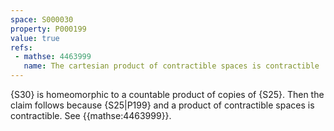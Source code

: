 ```yaml
---
space: S000030
property: P000199
value: true
refs:
 - mathse: 4463999
   name: The cartesian product of contractible spaces is contractible
---
```


{S30} is homeomorphic to a countable product of copies of {S25}. Then the claim follows because {S25|P199} and a product of contractible spaces is contractible. See {{mathse:4463999}}.
